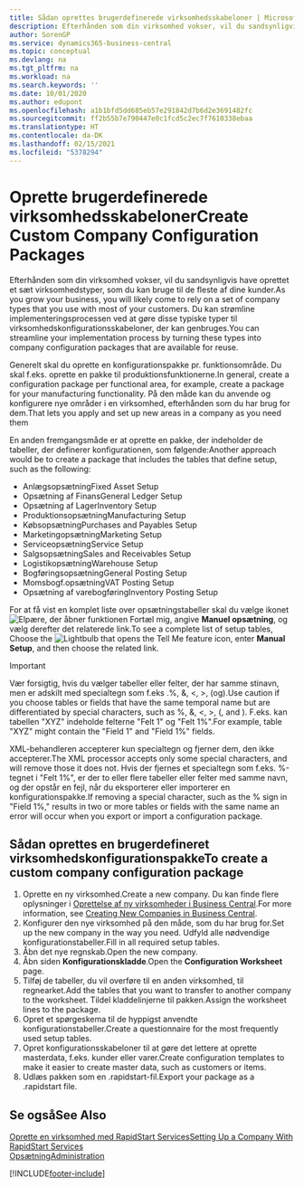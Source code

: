 ```yaml
---
title: Sådan oprettes brugerdefinerede virksomhedsskabeloner | Microsoft Docs
description: Efterhånden som din virksomhed vokser, vil du sandsynligvis have oprettet et sæt virksomhedstyper, som du kan bruge til de fleste af dine kunder. Du kan strømline implementeringsprocessen ved at gøre disse typiske typer til virksomhedskonfigurationsskabeloner, der kan genbruges.
author: SorenGP
ms.service: dynamics365-business-central
ms.topic: conceptual
ms.devlang: na
ms.tgt_pltfrm: na
ms.workload: na
ms.search.keywords: ''
ms.date: 10/01/2020
ms.author: edupont
ms.openlocfilehash: a1b1bfd5dd685eb57e291842d7b6d2e3691482fc
ms.sourcegitcommit: ff2b55b7e790447e0c1fcd5c2ec7f7610338ebaa
ms.translationtype: HT
ms.contentlocale: da-DK
ms.lasthandoff: 02/15/2021
ms.locfileid: "5378294"
---
```

# <a name="create-custom-company-configuration-packages"></a><span data-ttu-id="c506b-104">Oprette brugerdefinerede virksomhedsskabeloner</span><span class="sxs-lookup"><span data-stu-id="c506b-104">Create Custom Company Configuration Packages</span></span>
<span data-ttu-id="c506b-105">Efterhånden som din virksomhed vokser, vil du sandsynligvis have oprettet et sæt virksomhedstyper, som du kan bruge til de fleste af dine kunder.</span><span class="sxs-lookup"><span data-stu-id="c506b-105">As you grow your business, you will likely come to rely on a set of company types that you use with most of your customers.</span></span> <span data-ttu-id="c506b-106">Du kan strømline implementeringsprocessen ved at gøre disse typiske typer til virksomhedskonfigurationsskabeloner, der kan genbruges.</span><span class="sxs-lookup"><span data-stu-id="c506b-106">You can streamline your implementation process by turning these types into company configuration packages that are available for reuse.</span></span>  

<span data-ttu-id="c506b-107">Generelt skal du oprette en konfigurationspakke pr. funktionsområde. Du skal f.eks. oprette en pakke til produktionsfunktionerne.</span><span class="sxs-lookup"><span data-stu-id="c506b-107">In general, create a configuration package per functional area, for example, create a package for your manufacturing functionality.</span></span> <span data-ttu-id="c506b-108">På den måde kan du anvende og konfigurere nye områder i en virksomhed, efterhånden som du har brug for dem.</span><span class="sxs-lookup"><span data-stu-id="c506b-108">That lets you apply and set up new areas in a company as you need them</span></span>  

<span data-ttu-id="c506b-109">En anden fremgangsmåde er at oprette en pakke, der indeholder de tabeller, der definerer konfigurationen, som følgende:</span><span class="sxs-lookup"><span data-stu-id="c506b-109">Another approach would be to create a package that includes the tables that define setup, such as the following:</span></span>  

-   <span data-ttu-id="c506b-110">Anlægsopsætning</span><span class="sxs-lookup"><span data-stu-id="c506b-110">Fixed Asset Setup</span></span>  
-   <span data-ttu-id="c506b-111">Opsætning af Finans</span><span class="sxs-lookup"><span data-stu-id="c506b-111">General Ledger Setup</span></span>  
-   <span data-ttu-id="c506b-112">Opsætning af Lager</span><span class="sxs-lookup"><span data-stu-id="c506b-112">Inventory Setup</span></span>  
-   <span data-ttu-id="c506b-113">Produktionsopsætning</span><span class="sxs-lookup"><span data-stu-id="c506b-113">Manufacturing Setup</span></span>  
-   <span data-ttu-id="c506b-114">Købsopsætning</span><span class="sxs-lookup"><span data-stu-id="c506b-114">Purchases and Payables Setup</span></span>  
-   <span data-ttu-id="c506b-115">Marketingopsætning</span><span class="sxs-lookup"><span data-stu-id="c506b-115">Marketing Setup</span></span>  
-   <span data-ttu-id="c506b-116">Serviceopsætning</span><span class="sxs-lookup"><span data-stu-id="c506b-116">Service Setup</span></span>  
-   <span data-ttu-id="c506b-117">Salgsopsætning</span><span class="sxs-lookup"><span data-stu-id="c506b-117">Sales and Receivables Setup</span></span>  
-   <span data-ttu-id="c506b-118">Logistikopsætning</span><span class="sxs-lookup"><span data-stu-id="c506b-118">Warehouse Setup</span></span>  
-   <span data-ttu-id="c506b-119">Bogføringsopsætning</span><span class="sxs-lookup"><span data-stu-id="c506b-119">General Posting Setup</span></span>  
-   <span data-ttu-id="c506b-120">Momsbogf.opsætning</span><span class="sxs-lookup"><span data-stu-id="c506b-120">VAT Posting Setup</span></span>  
-   <span data-ttu-id="c506b-121">Opsætning af varebogføring</span><span class="sxs-lookup"><span data-stu-id="c506b-121">Inventory Posting Setup</span></span>  

<span data-ttu-id="c506b-122">For at få vist en komplet liste over opsætningstabeller skal du vælge ikonet ![Elpære, der åbner funktionen Fortæl mig](media/ui-search/search_small.png "Fortæl mig, hvad du vil foretage dig"), angive **Manuel opsætning**, og vælg derefter det relaterede link.</span><span class="sxs-lookup"><span data-stu-id="c506b-122">To see a complete list of setup tables, Choose the ![Lightbulb that opens the Tell Me feature](media/ui-search/search_small.png "Tell me what you want to do") icon, enter **Manual Setup**, and then choose the related link.</span></span>  

> [!IMPORTANT]
> <span data-ttu-id="c506b-123">Vær forsigtig, hvis du vælger tabeller eller felter, der har samme stinavn, men er adskilt med specialtegn som f.eks .%, &, <, >, (og).</span><span class="sxs-lookup"><span data-stu-id="c506b-123">Use caution if you choose tables or fields that have the same temporal name but are differentiated by special characters, such as %, &, <, >, (, and ).</span></span> <span data-ttu-id="c506b-124">F.eks. kan tabellen "XYZ" indeholde felterne "Felt 1" og "Felt 1%".</span><span class="sxs-lookup"><span data-stu-id="c506b-124">For example, table "XYZ" might contain the "Field 1" and "Field 1%" fields.</span></span>
>
> <span data-ttu-id="c506b-125">XML-behandleren accepterer kun specialtegn og fjerner dem, den ikke accepterer.</span><span class="sxs-lookup"><span data-stu-id="c506b-125">The XML processor accepts only some special characters, and will remove those it does not.</span></span> <span data-ttu-id="c506b-126">Hvis der fjernes et specialtegn som f.eks. %-tegnet i "Felt 1%", er der to eller flere tabeller eller felter med samme navn, og der opstår en fejl, når du eksporterer eller importerer en konfigurationspakke.</span><span class="sxs-lookup"><span data-stu-id="c506b-126">If removing a special character, such as the % sign in "Field 1%," results in two or more tables or fields with the same name an error will occur when you export or import a configuration package.</span></span>

## <a name="to-create-a-custom-company-configuration-package"></a><span data-ttu-id="c506b-127">Sådan oprettes en brugerdefineret virksomhedskonfigurationspakke</span><span class="sxs-lookup"><span data-stu-id="c506b-127">To create a custom company configuration package</span></span>  
1.  <span data-ttu-id="c506b-128">Oprette en ny virksomhed.</span><span class="sxs-lookup"><span data-stu-id="c506b-128">Create a new company.</span></span> <span data-ttu-id="c506b-129">Du kan finde flere oplysninger i [Oprettelse af ny virksomheder i Business Central](about-new-company.md).</span><span class="sxs-lookup"><span data-stu-id="c506b-129">For more information, see [Creating New Companies in Business Central](about-new-company.md).</span></span>  
3.  <span data-ttu-id="c506b-130">Konfigurer den nye virksomhed på den måde, som du har brug for.</span><span class="sxs-lookup"><span data-stu-id="c506b-130">Set up the new company in the way you need.</span></span> <span data-ttu-id="c506b-131">Udfyld alle nødvendige konfigurationstabeller.</span><span class="sxs-lookup"><span data-stu-id="c506b-131">Fill in all required setup tables.</span></span>  
4.  <span data-ttu-id="c506b-132">Åbn det nye regnskab.</span><span class="sxs-lookup"><span data-stu-id="c506b-132">Open the new company.</span></span>
5. <span data-ttu-id="c506b-133">Åbn siden **Konfigurationskladde**.</span><span class="sxs-lookup"><span data-stu-id="c506b-133">Open the **Configuration Worksheet** page.</span></span>  
6.  <span data-ttu-id="c506b-134">Tilføj de tabeller, du vil overføre til en anden virksomhed, til regnearket.</span><span class="sxs-lookup"><span data-stu-id="c506b-134">Add the tables that you want to transfer to another company to the worksheet.</span></span> <span data-ttu-id="c506b-135">Tildel kladdelinjerne til pakken.</span><span class="sxs-lookup"><span data-stu-id="c506b-135">Assign the worksheet lines to the package.</span></span>  
7.  <span data-ttu-id="c506b-136">Opret et spørgeskema til de hyppigst anvendte konfigurationstabeller.</span><span class="sxs-lookup"><span data-stu-id="c506b-136">Create a questionnaire for the most frequently used setup tables.</span></span>  
8.  <span data-ttu-id="c506b-137">Opret konfigurationsskabeloner til at gøre det lettere at oprette masterdata, f.eks. kunder eller varer.</span><span class="sxs-lookup"><span data-stu-id="c506b-137">Create configuration templates to make it easier to create master data, such as customers or items.</span></span>  
9.  <span data-ttu-id="c506b-138">Udlæs pakken som en .rapidstart-fil.</span><span class="sxs-lookup"><span data-stu-id="c506b-138">Export your package as a .rapidstart file.</span></span>  

## <a name="see-also"></a><span data-ttu-id="c506b-139">Se også</span><span class="sxs-lookup"><span data-stu-id="c506b-139">See Also</span></span>  
[<span data-ttu-id="c506b-140">Oprette en virksomhed med RapidStart Services</span><span class="sxs-lookup"><span data-stu-id="c506b-140">Setting Up a Company With RapidStart Services</span></span>](admin-set-up-a-company-with-rapidstart.md)  
[<span data-ttu-id="c506b-141">Opsætning</span><span class="sxs-lookup"><span data-stu-id="c506b-141">Administration</span></span>](admin-setup-and-administration.md)


[!INCLUDE[footer-include](includes/footer-banner.md)]